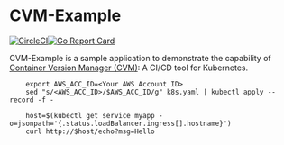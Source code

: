 # CVM-Example

[![CircleCI](https://circleci.com/gh/nearmap/cvm-example.svg?style=svg&circle-token=66a948aa48d0605a294898519f1fc15eba899cc2)](https://circleci.com/gh/nearmap/cvm-example)[![Go Report Card](https://goreportcard.com/badge/github.com/nearmap/cvm-example)](https://goreportcard.com/report/github.com/nearmap/cvm-example)

CVM-Example is a sample application to demonstrate the capability of [Container Version Manager (CVM)](https://github.com/nearmap/cvmanager/): A CI/CD tool for Kubernetes. 



```
    export AWS_ACC_ID=<Your AWS Account ID>  
    sed "s/<AWS_ACC_ID>/$AWS_ACC_ID/g" k8s.yaml | kubectl apply --record -f - 
```


```    
    host=$(kubectl get service myapp -o=jsonpath='{.status.loadBalancer.ingress[].hostname}')
    curl http://$host/echo?msg=Hello
```

